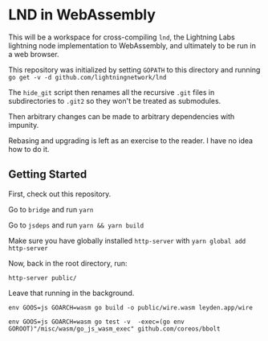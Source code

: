 # LND in WebAssembly

This will be a workspace for cross-compiling `lnd`, the Lightning Labs lightning node implementation to WebAssembly, and ultimately to be run in a web browser.

This repository was initialized by setting `GOPATH` to this directory and running `go get -v -d github.com/lightningnetwork/lnd`

The `hide_git` script then renames all the recursive `.git` files in subdirectories to `.git2` so they won't be treated as submodules. 

Then arbitrary changes can be made to arbitrary dependencies with impunity. 

Rebasing and upgrading is left as an exercise to the reader. I have no idea how to do it. 

## Getting Started

First, check out this repository. 

Go to `bridge` and run `yarn`

Go to `jsdeps` and run `yarn && yarn build`

Make sure you have globally installed `http-server` with `yarn global add http-server`

Now, back in the root directory, run:

```
http-server public/
```

Leave that running in the background.

```
env GOOS=js GOARCH=wasm go build -o public/wire.wasm leyden.app/wire
```

```
env GOOS=js GOARCH=wasm go test -v  -exec=(go env GOROOT)"/misc/wasm/go_js_wasm_exec" github.com/coreos/bbolt
```